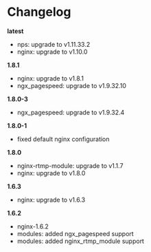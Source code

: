 # Changelog

**latest**
- nps: upgrade to v1.11.33.2
- nginx: upgrade to v1.10.0

**1.8.1**
- nginx: upgrade to v1.8.1
- ngx_pagespeed: upgrade to v1.9.32.10

**1.8.0-3**
- ngx_pagespeed: upgrade to v1.9.32.4

**1.8.0-1**
- fixed default nginx configuration

**1.8.0**
- nginx-rtmp-module: upgrade to v1.1.7
- nginx: upgrade to v1.8.0

**1.6.3**
- nginx: upgrade to v1.6.3

**1.6.2**
- nginx-1.6.2
- modules: added ngx_pagespeed support
- modules: added nginx_rtmp_module support
